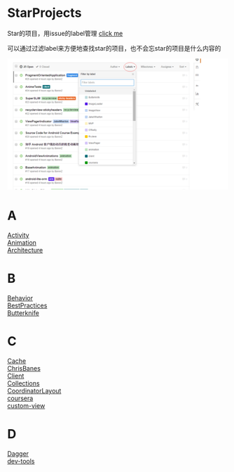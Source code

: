 # StarProjects
Star的项目，用issue的label管理 [click me](https://github.com/BaronZ/StarProjects/issues)

可以通过过滤label来方便地查找star的项目，也不会忘star的项目是什么内容的

![filter-by-label](https://github.com/BaronZ/StarProjects/blob/master/screenshoots/filter-by-label.png)

# A
[Activity](https://github.com/BaronZ/StarProjects/issues?q=is%3Aopen+is%3Aissue+label%3AActivity)  
[Animation](https://github.com/BaronZ/StarProjects/issues?q=is%3Aopen+is%3Aissue+label%3AAnimation)  
[Architecture](https://github.com/BaronZ/StarProjects/issues?q=is%3Aopen+is%3Aissue+label%3AArchitecture)  
# B
[Behavior](https://github.com/BaronZ/StarProjects/issues?q=is%3Aopen+is%3Aissue+label%3ABehavior)  
[BestPractices](https://github.com/BaronZ/StarProjects/issues?q=is%3Aopen+is%3Aissue+label%3ABestPractices)    
[Butterknife](https://github.com/BaronZ/StarProjects/issues?q=is%3Aopen+is%3Aissue+label%3AButterknife)    
# C
[Cache](https://github.com/BaronZ/StarProjects/issues?q=is%3Aopen+is%3Aissue+label%3ACache)  
[ChrisBanes](https://github.com/BaronZ/StarProjects/issues?q=is%3Aopen+is%3Aissue+label%3AChrisBanes)  
[Client](https://github.com/BaronZ/StarProjects/issues?q=is%3Aopen+is%3Aissue+label%3AClient)  
[Collections](https://github.com/BaronZ/StarProjects/issues?q=is%3Aopen+is%3Aissue+label%3ACollections)  
[CoordinatorLayout](https://github.com/BaronZ/StarProjects/issues?q=is%3Aopen+is%3Aissue+label%3ACoordinatorLayout)  
[coursera](https://github.com/BaronZ/StarProjects/issues?q=is%3Aopen+is%3Aissue+label%3Acoursera)  
[custom-view](https://github.com/BaronZ/StarProjects/issues?q=is%3Aopen+is%3Aissue+label%3Acustom-view)  
# D
[Dagger](https://github.com/BaronZ/StarProjects/issues?q=is%3Aopen+is%3Aissue+label%3ADagger)  
[dev-tools](https://github.com/BaronZ/StarProjects/issues?q=is%3Aopen+is%3Aissue+label%3Adev-tools)  

